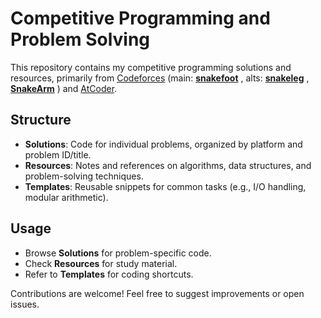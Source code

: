 # Competitive Programming and Problem Solving 

This repository contains my competitive programming solutions and resources, primarily from [Codeforces](https://codeforces.com/) (main: [**snakefoot**](https://codeforces.com/profile/snakefoot) , alts: [**snakeleg**](https://codeforces.com/profile/snakeleg) , [**SnakeArm**](https://codeforces.com/profile/SnakeArm) ) and [AtCoder](https://atcoder.jp/users/snakefoot).

## Structure

- **Solutions**: Code for individual problems, organized by platform and problem ID/title.
- **Resources**: Notes and references on algorithms, data structures, and problem-solving techniques.
- **Templates**: Reusable snippets for common tasks (e.g., I/O handling, modular arithmetic).

## Usage

- Browse **Solutions** for problem-specific code.
- Check **Resources** for study material.
- Refer to **Templates** for coding shortcuts.

Contributions are welcome! Feel free to suggest improvements or open issues.
